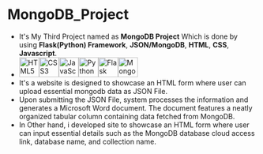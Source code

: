 # MongoDB_Project
  - It's My Third Project named as **MongoDB Project** Which is done by using **Flask(Python) Framework**, **JSON/MongoDB**, **HTML**, **CSS**, **Javascript**.
  - <img src="https://cdn.jsdelivr.net/gh/devicons/devicon/icons/html5/html5-original-wordmark.svg" alt="HTML5" width="40" height="40"/><img src="https://cdn.jsdelivr.net/gh/devicons/devicon/icons/css3/css3-original-wordmark.svg" alt="CSS3" width="40" height="40"/><img src="https://cdn.jsdelivr.net/gh/devicons/devicon/icons/javascript/javascript-original.svg" alt="JavaScript" width="40" height="40"/><img src="https://cdn.jsdelivr.net/gh/devicons/devicon/icons/python/python-original.svg" alt="Python" width="40" height="40"/><img src="https://raw.githubusercontent.com/gilbarbara/logos/master/logos/flask.svg" alt="Flask" width="40" height="40"/><img src="https://cdn.jsdelivr.net/gh/devicons/devicon/icons/mongodb/mongodb-original-wordmark.svg" alt="MongoDB" width="40" height="40"/>
  - It's a website is designed to showcase an HTML form where user can upload essential mongodb data as JSON File.
  - Upon submitting the JSON File, system processes the information and generates a Microsoft Word document. The document features a neatly organized tabular column containing data fetched from MongoDB.
  - In Other hand, i developed site to showcase an HTML form where user can input essential details such as the MongoDB database cloud access link, database name, and collection name.
